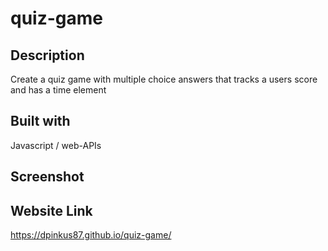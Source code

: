 # quiz-game

## Description

Create a quiz game with multiple choice answers that tracks a users score and has a time element

## Built with
Javascript / web-APIs

## Screenshot


## Website Link
https://dpinkus87.github.io/quiz-game/




